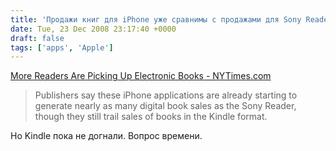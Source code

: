 ```yaml
---
title: 'Продажи книг для iPhone уже сравнимы с продажами для Sony Reader'
date: Tue, 23 Dec 2008 23:17:40 +0000
draft: false
tags: ['apps', 'Apple']
---
```


[More Readers Are Picking Up Electronic Books - NYTimes.com](http://www.nytimes.com/2008/12/24/technology/24kindle.html)

> Publishers say these iPhone applications are already starting to generate nearly as many digital book sales as the Sony Reader, though they still trail sales of books in the Kindle format.

Но Kindle пока не догнали. Вопрос времени.
